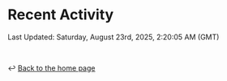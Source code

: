 # Recent Activity

<!--RECENT_ACTIVITY:start-->
<!--RECENT_ACTIVITY:end-->

<!--RECENT_ACTIVITY:last_update-->
Last Updated: Saturday, August 23rd, 2025, 2:20:05 AM (GMT)
<!--RECENT_ACTIVITY:last_update_end-->

<br>

↩️ [Back to the home page](/README.md)
